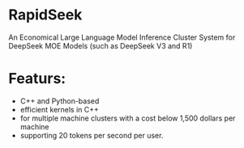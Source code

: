 # RapidSeek
An Economical Large Language Model Inference Cluster System for DeepSeek MOE Models (such as DeepSeek V3 and R1)


# Featurs:

- C++ and Python-based 
- efficient kernels in C++ 
- for multiple machine clusters with a cost below 1,500 dollars per machine
- supporting 20 tokens per second per user.
